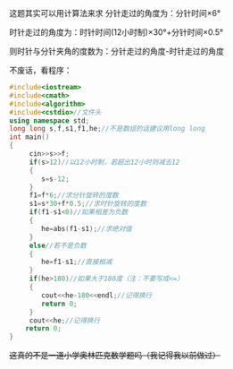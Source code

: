 这题其实可以用计算法来求
分针走过的角度为：分针时间×6°

时针走过的角度为：时针时间(12小时制)×30°+分针时间×0.5°

则时针与分针夹角的度数为：分针走过的角度-时针走过的角度

不废话，看程序：

```cpp
#include<iostream>
#include<cmath>
#include<algorithm>
#include<cstdio>//文件头
using namespace std;
long long s,f,s1,f1,he;//不是数组的话建议用long long
int main()
{
     cin>>s>>f;
     if(s>12)//以12小时制，若超出12小时则减去12
     {
        s=s-12;
     }
     f1=f*6;//求分针旋转的度数
     s1=s*30+f*0.5;//求时针旋转的度数
     if(f1-s1<0)//如果相差为负数
     {
        he=abs(f1-s1);//求绝对值
     } 
     else//若不是负数
     {
        he=f1-s1;//直接相减
     }
     if(he>180)//如果大于180度（注：不要写成<=）
     {
        cout<<he-180<<endl;//记得换行
        return 0;
     }
     cout<<he;//记得换行
    return 0;
} 
```

~~这真的不是一道小学奥林匹克数学题吗（我记得我以前做过）~~